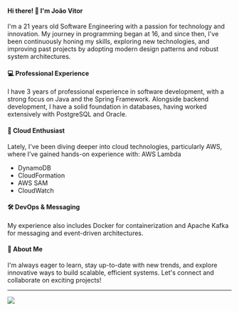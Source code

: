 #### Hi there! 👋 I'm João Vitor
I'm a 21 years old Software Engineering with a passion for technology and innovation. My journey in programming began at 16, and since then, I've been continuously honing my skills, exploring new technologies, and improving past projects by adopting modern design patterns and robust system architectures.

#### 💻 Professional Experience
I have 3 years of professional experience in software development, with a strong focus on Java and the Spring Framework. Alongside backend development, I have a solid foundation in databases, having worked extensively with PostgreSQL and Oracle.

#### 🚀 Cloud Enthusiast
Lately, I've been diving deeper into cloud technologies, particularly AWS, where I’ve gained hands-on experience with:
AWS Lambda
- DynamoDB
- CloudFormation
- AWS SAM
- CloudWatch

#### 🛠️ DevOps & Messaging
My experience also includes Docker for containerization and Apache Kafka for messaging and event-driven architectures.

#### 🌟 About Me
I'm always eager to learn, stay up-to-date with new trends, and explore innovative ways to build scalable, efficient systems. Let's connect and collaborate on exciting projects!
____

[![](https://skillicons.dev/icons?i=java,spring,postgresql,docker,aws,dynamodb,typescript,nodejs,git)](https://skillicons.dev)
